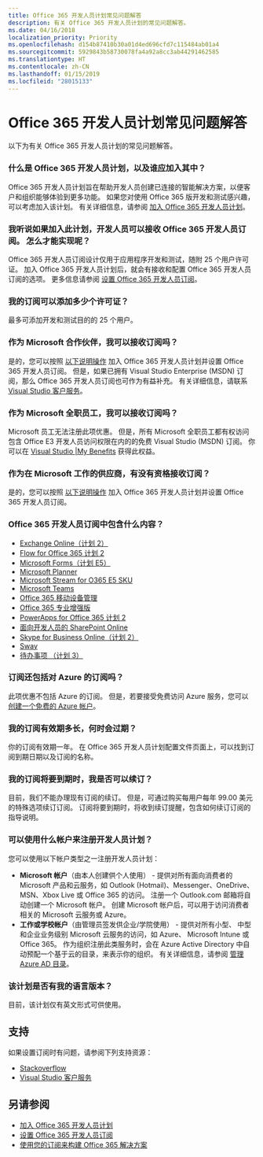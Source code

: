 ```yaml
---
title: Office 365 开发人员计划常见问题解答
description: 有关 Office 365 开发人员计划的常见问题解答。
ms.date: 04/16/2018
localization_priority: Priority
ms.openlocfilehash: d154b87410b30a01d4ed696cfd7c115484ab01a4
ms.sourcegitcommit: 5929843b58730078fa4a92a8cc3ab44291462585
ms.translationtype: HT
ms.contentlocale: zh-CN
ms.lasthandoff: 01/15/2019
ms.locfileid: "28015133"
---
```

# <a name="office-365-developer-program-faq"></a>Office 365 开发人员计划常见问题解答


以下为有关 Office 365 开发人员计划的常见问题解答。

### <a name="what-is-the-office-365-developer-program-and-who-should-join-it"></a>什么是 Office 365 开发人员计划，以及谁应加入其中？

Office 365 开发人员计划旨在帮助开发人员创建已连接的智能解决方案，以便客户和组织能够体验到更多功能。 如果您对使用 Office 365 版开发和测试感兴趣，可以考虑加入该计划。 有关详细信息，请参阅 [加入 Office 365 开发人员计划](office-365-developer-program.md)。
 
### <a name="i-heard-that-developers-can-receive-an-office-365-developer-subscription-if-they-join-the-program-how-does-that-work"></a>我听说如果加入此计划，开发人员可以接收 Office 365 开发人员订阅。 怎么才能实现呢？  

Office 365 开发人员订阅设计仅用于应用程序开发和测试，随附 25 个用户许可证。 加入 Office 365 开发人员计划后，就会有接收和配置 Office 365 开发人员订阅的选项。 更多信息请参阅 [设置 Office 365 开发人员订阅](office-365-developer-program-get-started.md)。

### <a name="how-many-licenses-can-i-add-with-my-subscription"></a>我的订阅可以添加多少个许可证？

最多可添加开发和测试目的的 25 个用户。 

### <a name="as-a-microsoft-partner-can-i-receive-a-subscription"></a>作为 Microsoft 合作伙伴，我可以接收订阅吗？ 

是的，您可以按照 [以下说明操作](office-365-developer-program.md) 加入 Office 365 开发人员计划并设置 Office 365 开发人员订阅。 但是，如果已拥有 Visual Studio Enterprise (MSDN) 订阅，那么 Office 365 开发人员订阅也可作为有益补充。 有关详细信息，请联系 [Visual Studio 客户服务](https://www.visualstudio.com/subscriptions/support/)。 

### <a name="as-a-microsoft-full-time-employee-can-i-receive-a-subscription"></a>作为 Microsoft 全职员工，我可以接收订阅吗？

Microsoft 员工无法注册此项优惠。 但是，所有 Microsoft 全职员工都有权访问包含 Office E3 开发人员访问权限在内的的免费 Visual Studio (MSDN) 订阅。 你可以在 [Visual Studio |My Benefits](https://my.visualstudio.com/benefits) 获得此权益。

### <a name="as-a-vendor-working-at-microsoft-do-i-qualify-for-a-subscription"></a>作为在 Microsoft 工作的供应商，有没有资格接收订阅？

是的，您可以按照 [以下说明操作](office-365-developer-program.md) 加入 Office 365 开发人员计划并设置 Office 365 开发人员订阅。

### <a name="whats-included-in-the-office-365-developer-subscription"></a>Office 365 开发人员订阅中包含什么内容？

- [Exchange Online（计划 2）](https://products.office.com/zh-CN/exchange/compare-microsoft-exchange-online-plans)
- [Flow for Office 365 计划 2](https://flow.microsoft.com/zh-CN/pricing/)
- 
  [Microsoft Forms（计划 E5）](https://support.office.com/en-us/article/Frequently-asked-questions-about-Microsoft-Forms-495c4242-6102-40a0-add8-df05ed6af61c?ui=en-US&rs=en-US&ad=US)
- 
  [Microsoft Planner](https://products.office.com/en-us/compare-all-microsoft-office-products?tab=2)
- [Microsoft Stream for O365 E5 SKU](https://products.office.com/zh-CN/business/office-365-enterprise-e5-business-software)
- [Microsoft Teams](https://products.office.com/zh-CN/business/office-365-enterprise-e5-business-software)
- [Office 365 移动设备管理](https://support.office.com/zh-CN/article/Set-up-Mobile-Device-Management-MDM-in-Office-365-dd892318-bc44-4eb1-af00-9db5430be3cd)
- [Office 365 专业增强版](https://products.office.com/zh-CN/business/office-365-proplus-business-software)
- [PowerApps for Office 365 计划 2](https://powerapps.microsoft.com/zh-CN/pricing/)
- [面向开发人员的 SharePoint Online](https://products.office.com/zh-CN/SharePoint/compare-sharepoint-plans)
- [Skype for Business Online（计划 2）](https://products.office.com/zh-CN/skype-for-business/online-meeting-solutions)
- [Sway](https://sway.com/)
- [待办事项 （计划 3）](https://todo.microsoft.com/en-us)

### <a name="does-the-subscription-also-include-a-subscription-to-azure"></a>订阅还包括对 Azure 的订阅吗？

此项优惠不包括 Azure 的订阅。 但是，若要接受免费访问 Azure 服务，您可以 [创建一个免费的 Azure 帐户](https://azure.microsoft.com/zh-CN/free/)。 

### <a name="how-long-is-my-subscription-good-for-and-when-does-it-expire"></a>我的订阅有效期多长，何时会过期？

你的订阅有效期一年。 在 Office 365 开发人员计划配置文件页面上，可以找到订阅到期日期以及订阅的名称。

### <a name="when-my-subscription-is-about-to-expire-can-i-extend-it"></a>我的订阅将要到期时，我是否可以续订？

目前，我们不能办理现有订阅的续订。 但是，可通过购买每用户每年 99.00 美元的特殊选项续订订阅。 订阅将要到期时，将收到续订提醒，包含如何续订订阅的指导说明。

<a name="account-types"> </a>

### <a name="what-account-can-i-use-to-sign-up-for-the-developer-program"></a>可以使用什么帐户来注册开发人员计划？

您可以使用以下帐户类型之一注册开发人员计划：

- **Microsoft 帐户**（由本人创建供个人使用） - 提供对所有面向消费者的 Microsoft 产品和云服务，如 Outlook (Hotmail)、Messenger、OneDrive、MSN、Xbox Live 或 Office 365 的访问。 注册一个 Outlook.com 邮箱将自动创建一个 Microsoft 帐户。 创建 Microsoft 帐户后，可以用于访问消费者相关的 Microsoft 云服务或 Azure。 
- **工作或学校帐户**（由管理员签发供企业/学院使用） - 提供对所有小型、 中型和企业业务级别 Microsoft 云服务的访问，如 Azure、 Microsoft Intune 或 Office 365。 作为组织注册此类服务时，会在 Azure Active Directory 中自动预配一个基于云的目录，来表示你的组织。 有关详细信息，请参阅 [管理 Azure AD 目录](https://docs.microsoft.com/zh-CN/azure/active-directory/active-directory-administer)。

### <a name="is-the-program-available-in-my-language"></a>该计划是否有我的语言版本？

目前，该计划仅有英文形式可供使用。


## <a name="support"></a>支持

如果设置订阅时有问题，请参阅下列支持资源： 
- [Stackoverflow](https://stackoverflow.com/questions)   
- [Visual Studio 客户服务](https://www.visualstudio.com/subscriptions/support/)

## <a name="see-also"></a>另请参阅

- [加入 Office 365 开发人员计划](office-365-developer-program.md)
- [设置 Office 365 开发人员订阅](office-365-developer-program-get-started.md)
- [使用您的订阅来构建 Office 365 解决方案](build-office-365-solutions.md)


 

 

 

 

 

 
